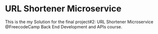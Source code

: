 # URL Shortener Microservice

This is the my Solution for the final project#2: URL Shortener Microservice @FreecodeCamp Back End Development and APIs course.